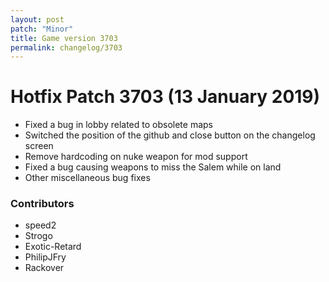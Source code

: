 ```yaml
---
layout: post
patch: "Minor"
title: Game version 3703
permalink: changelog/3703
---
```


# Hotfix Patch 3703 (13 January 2019)

- Fixed a bug in lobby related to obsolete maps
- Switched the position of the github and close button on the changelog screen
- Remove hardcoding on nuke weapon for mod support
- Fixed a bug causing weapons to miss the Salem while on land
- Other miscellaneous bug fixes

### Contributors

- speed2
- Strogo
- Exotic-Retard
- PhilipJFry
- Rackover
